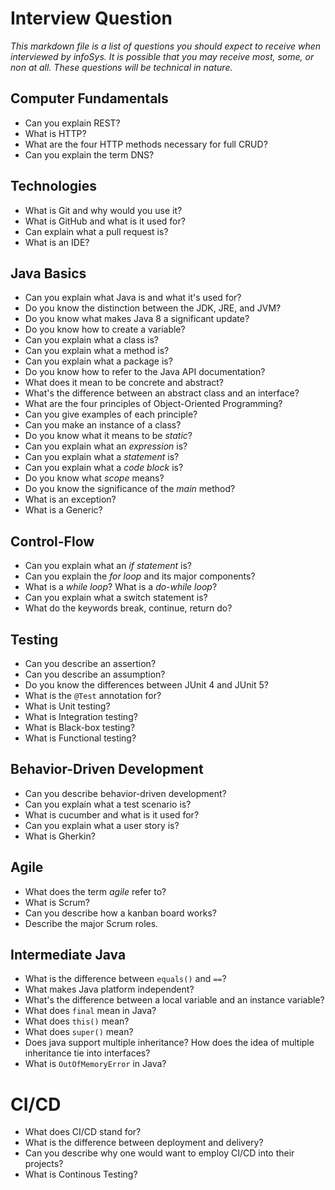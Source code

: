 # Interview Question

_This markdown file is a list of questions you should expect to receive when interviewed by infoSys. It is possible that you may receive most, some, or non at all. These questions will be technical in nature._

## Computer Fundamentals

- Can you explain REST?
- What is HTTP?
- What are the four HTTP methods necessary for full CRUD?
- Can you explain the term DNS?

## Technologies

- What is Git and why would you use it?
- What is GitHub and what is it used for?
- Can explain what a pull request is?
- What is an IDE?


## Java Basics

- Can you explain what Java is and what it's used for?
- Do you know the distinction between the JDK, JRE, and JVM?
- Do you know what makes Java 8 a significant update?
- Do you know how to create a variable?
- Can you explain what a class is?
- Can you explain what a method is?
- Can you explain what a package is?
- Do you know how to refer to the Java API documentation?
- What does it mean to be concrete and abstract?
- What's the difference between an abstract class and an interface?
- What are the four principles of Object-Oriented Programming?
- Can you give examples of each principle?
- Can you make an instance of a class?
- Do you know what it means to be *static*?
- Can you explain what an *expression* is?
- Can you explain what a *statement* is?
- Can you explain what a *code block* is?
- Do you know what *scope* means?
- Do you know the significance of the *main* method?
- What is an exception?
- What is a Generic?

## Control-Flow

- Can you explain what an *if statement* is?
- Can you explain the *for loop* and its major components?
- What is a *while loop*? What is a *do-while loop*?
- Can you explain what a switch statement is?
- What do the keywords break, continue, return do?

## Testing

- Can you describe an assertion?
- Can you describe an assumption?
- Do you know the differences between JUnit 4 and JUnit 5?
- What is the `@Test` annotation for?
- What is Unit testing?
- What is Integration testing?
- What is Black-box testing?
- What is Functional testing?

## Behavior-Driven Development

- Can you describe behavior-driven development?
- Can you explain what a test scenario is?
- What is cucumber and what is it used for?
- Can you explain what a user story is?
- What is Gherkin?

## Agile

- What does the term *agile* refer to?
- What is Scrum?
- Can you describe how a kanban board works?
- Describe the major Scrum roles.

## Intermediate Java

- What is the difference between `equals()` and `==`?
- What makes Java platform independent?
- What's the difference between a local variable and an instance variable?
- What does `final` mean in Java?
- What does `this()` mean?
- What does `super()` mean?
- Does java support multiple inheritance? How does the idea of multiple inheritance tie into interfaces?
- What is `OutOfMemoryError` in Java?

# CI/CD

- What does CI/CD stand for?
- What is the difference between deployment and delivery?
- Can you describe why one would want to employ CI/CD into their projects?
- What is Continous Testing?